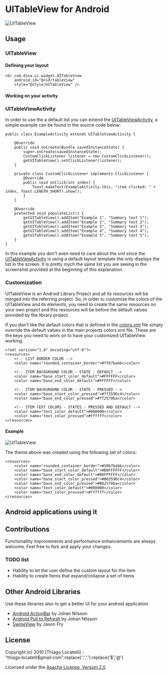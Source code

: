 # UITableView for Android

![UITableView](http://grem.io/images/uitable-view.png "UITableView")

## Usage

### UITableView

#### Defining your layout

    <br.com.dina.ui.widget.UITableView 
        android:id="@+id/tableView" 
        style="@style/UITableView" />

#### Working on your activity



### UITableViewActivity

In order to use the a default list you can extend the [UITableViewActivity](https://github.com/thiagolocatelli/android-uitableview/blob/master/android-uitableview/src/br/com/dina/ui/activity/UITableViewActivity.java), a simple example can be found in the source code below:

	public class ExampleActivity extends UITableViewActivity {	
		
	    @Override
	    public void onCreate(Bundle savedInstanceState) {
	        super.onCreate(savedInstanceState);
	        CustomClickListener listener = new CustomClickListener();
	        getUITableView().setClickListener(listener);
	    }
	        
	    private class CustomClickListener implements ClickListener {	
			@Override
			public void onClick(int index) {
				Toast.makeText(ExampleActivity.this, "item clicked: " + index, Toast.LENGTH_SHORT).show();
			}	    	
	    }
	
		@Override
		protected void populateList() {
			getUITableView().addItem("Example 1", "Summary text 1");
			getUITableView().addItem("Example 2", "Summary text 2");
			getUITableView().addItem("Example 3", "Summary text 3");
			getUITableView().addItem("Example 4", "Summary text 4");
			getUITableView().addItem("Example 5", "Summary text 5");		
		}	    
	}

In this example you don't even need to care about the xml since the  [UITableViewActivity](https://github.com/thiagolocatelli/android-uitableview/blob/master/android-uitableview/src/br/com/dina/ui/activity/UITableViewActivity.java) is using a default layout template the only displays the list in the screen. It is pretty mych the same list you are seeing in the screenshot provided at the beginning of this explanation.

### Customization
UITableView is an Android Library Project and all its resources will be merged into the referring project. So, in order tu customize the colors of the UITableView and its elements, you need to create the same resources on your own project and this resources will be before the default values provided by the library project.

If you don't like the default colors that is defined in the [colors.xml](https://github.com/thiagolocatelli/android-uitableview/blob/master/android-uitableview/res/values/colors.xml) file simply override the default values in the main projects colors.xml file. These are the keys you need to work on to have your customized UITableView working.

    <?xml version="1.0" encoding="utf-8"?>
    <resources>	
        <!-- LIST BORDER COLOR -->
        <color name="rounded_container_border">#ffb7babb</color>

        <!-- ITEM BACKGROUND COLOR - STATE - DEFAULT -->
        <color name="base_start_color_default">#FFFFFF</color>
        <color name="base_end_color_default">#FFFFFF</color>
    	
        <!-- ITEM BACKGROUND COLOR - STATE - PRESSED -->
        <color name="base_start_color_pressed">#ff3590c4</color>
        <color name="base_end_color_pressed">#ff2570ba</color>
    
        <!-- ITEM TEXT COLORS - STATES - PRESSED AND DEFAULT -->
        <color name="text_color_default">#000000</color>
        <color name="text_color_pressed">#ffffff</color>			
    </resources> 

#### Example	

![UITableView](http://grem.io/images/uitable-view2.png "UITableView")

The theme above was created using the following set of colors:

	<resources>
		<color name="rounded_container_border">#50b7babb</color>
		<color name="base_start_color_default">#B0FFFFFF</color>
	    <color name="base_end_color_default">#B0FFFFFF</color>
		<color name="base_start_color_pressed">#B03590c4</color>
	    <color name="base_end_color_pressed">#B02570ba</color>
	    <color name="text_color_default">#000000</color>
	    <color name="text_color_pressed">#ffffff</color>   
	</resources>
	
## Android applications using it	
	
## Contributions

Functionallity improvements and performance enhancements are always welcome. Feel free to fork and apply your changes.

### TODO list

* Hability to let the user define the custom layout for the item
* Hability to create Items that expand/collapse a set of items

## Other Android Libraries

Use these libraries also to get a better UI for your android application

* [Android ActionBar](https://github.com/johannilsson/android-actionbar) by Johan Nilsson
* [Android Pull to Refresh](https://github.com/johannilsson/android-pulltorefresh) by Johan Nilsson
* [SwipeView](https://github.com/fry15/uk.co.jasonfry.android.tools) by Jason Fry



## License
Copyright (c) 2010 [Thiago Locatelli] - "thiago:locatelli$gmail:com".replace(':','.').replace('$','@')

Licensed under the [Apache License, Version 2.0](http://www.apache.org/licenses/LICENSE-2.0.html)